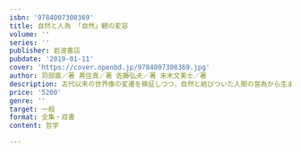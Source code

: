 ```yaml
---
isbn: '9784007308369'
title: 自然と人為 「自然」観の変容
volume: ''
series: ''
publisher: 岩波書店
pubdate: '2019-01-11'
cover: 'https://cover.openbd.jp/9784007308369.jpg'
author: 苅部直／著 黒住真／著 佐藤弘夫／著 末木文美士／著
description: 古代以来の世界像の変遷を検証しつつ，自然と結びついた人間の営為から生まれた思想について考察する．
price: '5200'
genre: ''
target: 一般
format: 全集・双書
content: 哲学

---
```

